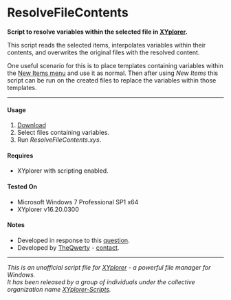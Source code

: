 # ResolveFileContents

**Script to resolve variables within the selected file in [XYplorer](http://xyplorer.com/index.php).**

This script reads the selected items, interpolates variables within their contents, and overwrites the original files with the resolved content.

One useful scenario for this is to place templates containing variables within the [New Items menu](http://www.xyplorer.com/highlights.php#newitems) and use it as normal. Then after using *New Items* this script can be run on the created files to replace the variables within those templates.

----------

#### Usage
1. [Download](./releases)
2. Select files containing variables.
3. Run *ResolveFileContents.xys*.

#### Requires
+ XYplorer with scripting enabled.

#### Tested On
+ Microsoft Windows 7 Professional SP1 x64
+ XYplorer v16.20.0300

#### Notes
+ Developed in response to this [question](http://www.xyplorer.com/xyfc/viewtopic.php?f=3&t=15467).
+ Developed by [TheQwerty](https://github.com/TheQwerty) - [contact](http://www.xyplorer.com/xyfc/memberlist.php?mode=viewprofile&u=438).

----------



_This is an unofficial script file for [XYplorer](http://xyplorer.com/index.php) - a powerful file manager for Windows.<br>
It has been released by a group of individuals under the collective organization name [XYplorer-Scripts](https://github.com/XYplorer-Scripts)._
